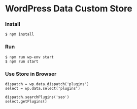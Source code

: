 # WordPress Data Custom Store

### Install
```
$ npm install
```

### Run
```
$ npm run wp-env start
$ npm run start
```

### Use Store in Browser
```
dispatch = wp.data.dispatch('plugins')
select = wp.data.select('plugins')

dispatch.searchPlugins('seo')
select.getPlugins()
```
